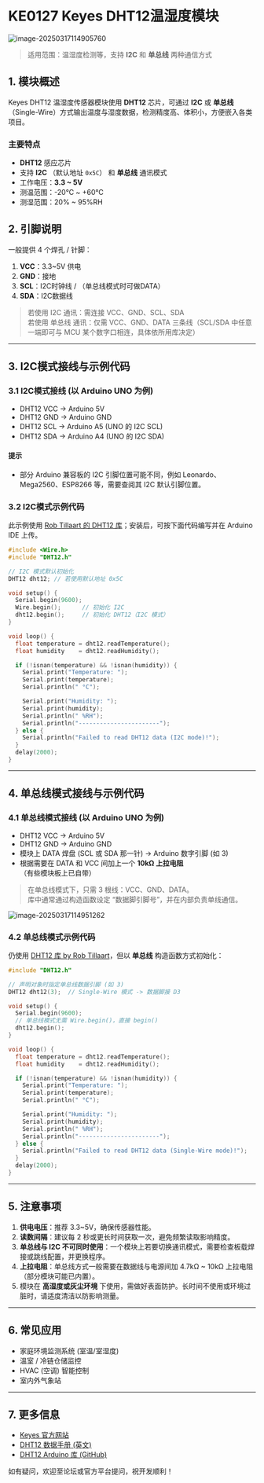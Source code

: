 # KE0127 Keyes DHT12温湿度模块 

![image-20250317114905760](media/image-20250317114905760.png)

> 适用范围：温湿度检测等，支持 **I2C** 和 **单总线** 两种通信方式

## 1. 模块概述
Keyes DHT12 温湿度传感器模块使用 **DHT12** 芯片，可通过 **I2C** 或 **单总线**（Single-Wire）方式输出温度与湿度数据，检测精度高、体积小，方便嵌入各类项目。

### 主要特点
- **DHT12** 感应芯片   
- 支持 **I2C** （默认地址 `0x5C`） 和 **单总线** 通讯模式  
- 工作电压：**3.3 ~ 5V**  
- 测温范围：-20℃ ~ +60℃  
- 测湿范围：20% ~ 95%RH

## 2. 引脚说明
一般提供 4 个焊孔 / 针脚：  
1. **VCC**：3.3~5V 供电  
2. **GND**：接地  
3. **SCL**：I2C时钟线 / （单总线模式时可做DATA）  
4. **SDA**：I2C数据线  

> 若使用 I2C 通讯：需连接 VCC、GND、SCL、SDA  
> 若使用 单总线 通讯：仅需 VCC、GND、DATA 三条线（SCL/SDA 中任意一端即可与 MCU 某个数字口相连，具体依所用库决定）

---

## 3. I2C模式接线与示例代码

### 3.1 I2C模式接线 (以 Arduino UNO 为例)
- DHT12 VCC → Arduino 5V  
- DHT12 GND → Arduino GND  
- DHT12 SCL → Arduino A5 (UNO 的 I2C SCL)  
- DHT12 SDA → Arduino A4 (UNO 的 I2C SDA)

#### 提示  
- 部分 Arduino 兼容板的 I2C 引脚位置可能不同，例如 Leonardo、Mega2560、ESP8266 等，需要查阅其 I2C 默认引脚位置。

### 3.2 I2C模式示例代码
此示例使用 [Rob Tillaart 的 DHT12 库](https://github.com/RobTillaart/DHT12)；安装后，可按下面代码编写并在 Arduino IDE 上传。

```c
#include <Wire.h>
#include "DHT12.h"

// I2C 模式默认初始化
DHT12 dht12; // 若使用默认地址 0x5C

void setup() {
  Serial.begin(9600);
  Wire.begin();      // 初始化 I2C
  dht12.begin();     // 初始化 DHT12（I2C 模式）
}

void loop() {
  float temperature = dht12.readTemperature();
  float humidity    = dht12.readHumidity();

  if (!isnan(temperature) && !isnan(humidity)) {
    Serial.print("Temperature: ");
    Serial.print(temperature);
    Serial.println(" °C");

    Serial.print("Humidity: ");
    Serial.print(humidity);
    Serial.println(" %RH");
    Serial.println("-----------------------");
  } else {
    Serial.println("Failed to read DHT12 data (I2C mode)!");
  }
  delay(2000);
}
```

---

## 4. 单总线模式接线与示例代码

### 4.1 单总线模式接线 (以 Arduino UNO 为例)
- DHT12 VCC → Arduino 5V  
- DHT12 GND → Arduino GND  
- 模块上 DATA 焊盘 (SCL 或 SDA 那一针) → Arduino 数字引脚 (如 3)  
- 根据需要在 DATA 和 VCC 间加上一个 **10kΩ 上拉电阻**（有些模块板上已自带）

> 在单总线模式下，只需 3 根线：VCC、GND、DATA。  
> 库中通常通过构造函数设定 “数据脚引脚号”，并在内部负责单线通信。

![image-20250317114951262](media/image-20250317114951262.png)


### 4.2 单总线模式示例代码
仍使用 [DHT12 库 by Rob Tillaart](https://github.com/RobTillaart/DHT12)，但以 **单总线** 构造函数方式初始化：

```c
#include "DHT12.h"

// 声明对象时指定单总线数据引脚 (如 3)
DHT12 dht12(3);  // Single-Wire 模式 -> 数据脚接 D3

void setup() {
  Serial.begin(9600);
  // 单总线模式无需 Wire.begin()，直接 begin()
  dht12.begin();       
}

void loop() {
  float temperature = dht12.readTemperature();
  float humidity    = dht12.readHumidity();

  if (!isnan(temperature) && !isnan(humidity)) {
    Serial.print("Temperature: ");
    Serial.print(temperature);
    Serial.println(" °C");

    Serial.print("Humidity: ");
    Serial.print(humidity);
    Serial.println(" %RH");
    Serial.println("-----------------------");
  } else {
    Serial.println("Failed to read DHT12 data (Single-Wire mode)!");
  }
  delay(2000);
}
```

---

## 5. 注意事项
1. **供电电压**：推荐 3.3~5V，确保传感器性能。  
2. **读数间隔**：建议每 2 秒或更长时间获取一次，避免频繁读取影响精度。  
3. **单总线与 I2C 不可同时使用**：一个模块上若要切换通讯模式，需要检查板载焊接或跳线配置，并更换程序。  
4. **上拉电阻**：单总线方式一般需要在数据线与电源间加 4.7kΩ ~ 10kΩ 上拉电阻（部分模块可能已内置）。  
5. 模块在 **高湿度或灰尘环境** 下使用，需做好表面防护。长时间不使用或环境过脏时，请适度清洁以防影响测量。

---

## 6. 常见应用
- 家庭环境监测系统 (室温/室湿度)  
- 温室 / 冷链仓储监控  
- HVAC (空调) 智能控制  
- 室内外气象站  

---

## 7. 更多信息
- [Keyes 官方网站](http://www.keyes-robot.com/)  
- [DHT12 数据手册 (英文)](http://www.aosong.com)  
- [DHT12 Arduino 库 (GitHub)](https://github.com/RobTillaart/DHT12)

如有疑问，欢迎至论坛或官方平台提问，祝开发顺利！


